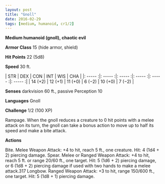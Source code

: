 ```yaml
---
layout: post
title: "Gnoll"
date: 2016-02-29
tags: [medium, humanoid, cr1/2]
---
```


**Medium humanoid (gnoll), chaotic evil**

**Armor Class** 15 (hide armor, shield)

**Hit Points** 22 (5d8)

**Speed** 30 ft.

|   STR   |   DEX   |   CON   |   INT   |   WIS   |   CHA   |
|: ----- :|: ----- :|: ----- :|: ----- :|: ----- :|: ----- :|
| 14 (+2) | 12 (+1) | 11 (+0) | 6 (−2) | 10 (+0) | 7 (−2) |

**Senses** darkvision 60 ft., passive Perception 10 

**Languages** Gnoll 

**Challenge** 1/2 (100 XP)

Rampage. When the gnoll reduces a creature to 0 hit points with a melee attack on its turn, the gnoll can take a bonus action to move up to half its speed and make a bite attack. 

**Actions**

Bite. Melee Weapon Attack: +4 to hit, reach 5 ft., one creature. Hit: 4 (1d4 + 2) piercing damage. Spear. Melee or Ranged Weapon Attack: +4 to hit, reach 5 ft. or range 20/60 ft., one target. Hit: 5 (1d6 + 2) piercing damage, or 6 (1d8 + 2) piercing damage if used with two hands to make a melee attack.317 Longbow. Ranged Weapon Attack: +3 to hit, range 150/600 ft., one target. Hit: 5 (1d8 + 1) piercing damage.